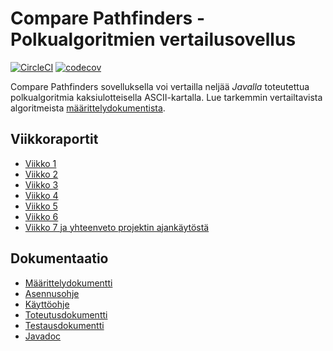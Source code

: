 # Compare Pathfinders - Polkualgoritmien vertailusovellus

[![CircleCI](https://circleci.com/gh/jsalojuuri/compare-pathfinders.svg?style=svg)](https://circleci.com/gh/jsalojuuri/compare-pathfinders)
[![codecov](https://codecov.io/gh/jsalojuuri/compare-pathfinders/branch/master/graph/badge.svg)](https://codecov.io/gh/jsalojuuri/compare-pathfinders)


Compare Pathfinders sovelluksella voi vertailla neljää *Javalla* toteutettua polkualgoritmia kaksiulotteisella ASCII-kartalla. Lue tarkemmin vertailtavista algoritmeista [määrittelydokumentista](./documentation/definition.md).

## Viikkoraportit

* [Viikko 1](./documentation/reports/weeklyreport1.md)
* [Viikko 2](./documentation/reports/weeklyreport2.md)
* [Viikko 3](./documentation/reports/weeklyreport3.md)
* [Viikko 4](./documentation/reports/weeklyreport4.md)
* [Viikko 5](./documentation/reports/weeklyreport5.md)
* [Viikko 6](./documentation/reports/weeklyreport6.md)
* [Viikko 7 ja yhteenveto projektin ajankäytöstä](./documentation/reports/weeklyreport7.md)

## Dokumentaatio

* [Määrittelydokumentti](./documentation/definition.md)
* [Asennusohje](./documentation/installation.md)
* [Käyttöohje](./documentation/manual.md)
* [Toteutusdokumentti](./documentation/implementation.md)
* [Testausdokumentti](./documentation/testing.md)
* [Javadoc](./documentation/javadoc/)

